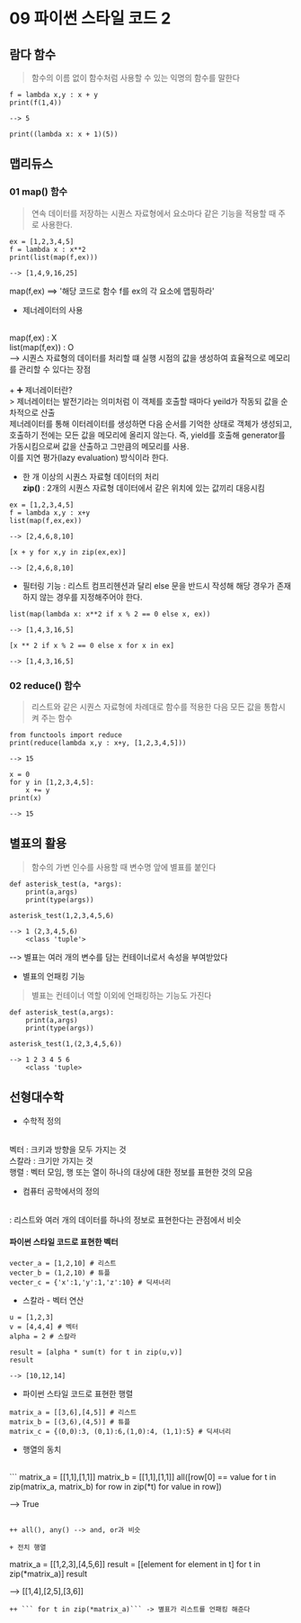 # 09 파이썬 스타일 코드 2

## 람다 함수
> 함수의 이름 없이 함수처럼 사용할 수 있는 익명의 함수를 말한다

```
f = lambda x,y : x + y
print(f(1,4))

--> 5
```

```
print((lambda x: x + 1)(5))
```

## 맵리듀스

### 01 map() 함수
> 연속 데이터를 저장하는 시퀀스 자료형에서 요소마다 같은 기능을 적용할 때 주로 사용한다.

```
ex = [1,2,3,4,5]
f = lambda x : x**2
print(list(map(f,ex)))

--> [1,4,9,16,25]
```

map(f,ex) ==> '해당 코드로 함수 f를 ex의 각 요소에 맵핑하라'

+ 제너레이터의 사용
<br>
map(f,ex) : X
<br>
list(map(f,ex)) : O
<br>
--> 시퀀스 자료형의 데이터를 처리할 떄 실행 시점의 값을 생성하여 효율적으로 메모리를 관리할 수 있다는 장점 
<br>
<br>
+ ➕ 제너레이터란?<br>
> 제너레이터는 발전기라는 의미처럼 이 객체를 호출할 때마다 yeild가 작동되 값을 순차적으로 산출
<br>
제너레이터를 통해 이터레이터를 생성하면 다음 순서를 기억한 상태로 객체가 생성되고, 호출하기 전에는 모든 값을 메모리에 올리지 않는다. 즉, yield를 호출해 generator를 가동시킴으로써 값을 산출하고 그만큼의 메모리를 사용.
<br>
이를 지연 평가(lazy evaluation) 방식이라 한다.
<br>

+ 한 개 이상의 시퀀스 자료형 데이터의 처리
<br><b>zip()</b> : 2개의 시퀀스 자료형 데이터에서 같은 위치에 있는 값끼리 대응시킴
```
ex = [1,2,3,4,5]
f = lambda x,y : x+y
list(map(f,ex,ex))

--> [2,4,6,8,10]
```

```
[x + y for x,y in zip(ex,ex)]

--> [2,4,6,8,10]
```

+ 필터링 기능
: 리스트 컴프리헨션과 달리 else 문을 반드시 작성해 해당 경우가 존재하지 않는 경우를 지정해주어야 한다.

```
list(map(lambda x: x**2 if x % 2 == 0 else x, ex))

--> [1,4,3,16,5]
```

```
[x ** 2 if x % 2 == 0 else x for x in ex]

--> [1,4,3,16,5]
```

### 02 reduce() 함수
> 리스트와 같은 시퀀스 자료형에 차례대로 함수를 적용한 다음 모든 값을 통합시켜 주는 함수

```
from functools import reduce
print(reduce(lambda x,y : x+y, [1,2,3,4,5]))

--> 15
```

```
x = 0
for y in [1,2,3,4,5]:
    x += y
print(x)

--> 15
```

## 별표의 활용
> 함수의 가변 인수를 사용할 때 변수명 앞에 별표를 붙인다

```
def asterisk_test(a, *args):
    print(a,args)
    print(type(args))

asterisk_test(1,2,3,4,5,6)

--> 1 (2,3,4,5,6)
    <class 'tuple'>
```
--> 별표는 여러 개의 변수를 담는 컨테이너로서 속성을 부여받았다

+ 별표의 언패킹 기능
> 별표는 컨테이너 역할 이외에 언패킹하는 기능도 가진다

```
def asterisk_test(a,args):
    print(a,args)
    print(type(args))

asterisk_test(1,(2,3,4,5,6))

--> 1 2 3 4 5 6
    <class 'tuple>
```

## 선형대수학
+ 수학적 정의
<br>
벡터 : 크키과 방향을 모두 가지는 것 
<br>
스칼라 : 크기만 가지는 것
<br>
행렬 : 벡터 모임, 행 또는 열이 하나의 대상에 대한 정보를 표현한 것의 모음

* 컴퓨터 공학에서의 정의
<br>
: 리스트와 여러 개의 데이터를 하나의 정보로 표현한다는 관점에서 비슷

#### 파이썬 스타일 코드로 표현한 벡터

```
vecter_a = [1,2,10] # 리스트
vecter_b = (1,2,10) # 튜플
vecter_c = {'x':1,'y':1,'z':10} # 딕셔너리
```

* 스칼라 - 벡터 연산
```
u = [1,2,3]
v = [4,4,4] # 벡터
alpha = 2 # 스칼라

result = [alpha * sum(t) for t in zip(u,v)]
result

--> [10,12,14]
```

* 파이썬 스타일 코드로 표현한 행렬
```
matrix_a = [[3,6],[4,5]] # 리스트
matrix_b = [(3,6),(4,5)] # 튜플
matrix_c = {(0,0):3, (0,1):6,(1,0):4, (1,1):5} # 딕셔너리
```

+ 행열의 동치
<br>
```
matrix_a = [[1,1],[1,1]]
matrix_b = [[1,1],[1,1]]
all([row[0] == value for t in zip(matrix_a, matrix_b) for row in zip(*t) for value in row])

--> True
```

++ all(), any() --> and, or과 비슷

+ 전치 행열
```
matrix_a = [[1,2,3],[4,5,6]]
result = [[element for element in t] for t in zip(*matrix_a)]
result

--> [[1,4],[2,5],[3,6]]
```
++ ``` for t in zip(*matrix_a)``` -> 별표가 리스트를 언패킹 해준다
